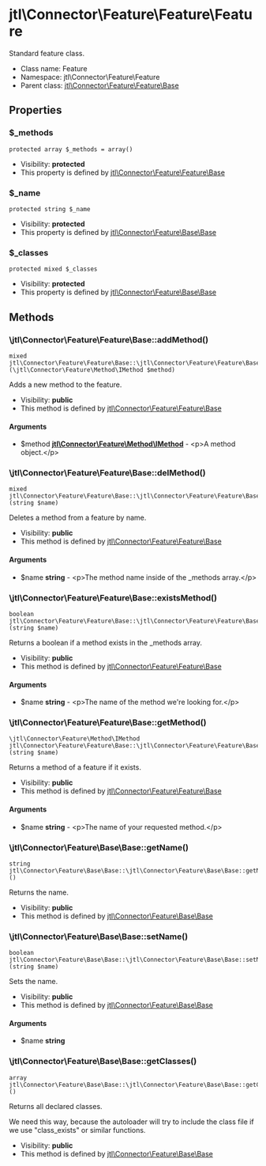 jtl\Connector\Feature\Feature\Feature
===============

Standard feature class.




* Class name: Feature
* Namespace: jtl\Connector\Feature\Feature
* Parent class: [jtl\Connector\Feature\Feature\Base](jtl-Connector-Feature-Feature-Base.md)





Properties
----------


### $_methods

```
protected array $_methods = array()
```





* Visibility: **protected**
* This property is defined by [jtl\Connector\Feature\Feature\Base](jtl-Connector-Feature-Feature-Base.md)


### $_name

```
protected string $_name
```





* Visibility: **protected**
* This property is defined by [jtl\Connector\Feature\Base\Base](jtl-Connector-Feature-Base-Base.md)


### $_classes

```
protected mixed $_classes
```





* Visibility: **protected**
* This property is defined by [jtl\Connector\Feature\Base\Base](jtl-Connector-Feature-Base-Base.md)


Methods
-------


### \jtl\Connector\Feature\Feature\Base::addMethod()

```
mixed jtl\Connector\Feature\Feature\Base::\jtl\Connector\Feature\Feature\Base::addMethod()(\jtl\Connector\Feature\Method\IMethod $method)
```

Adds a new method to the feature.



* Visibility: **public**
* This method is defined by [jtl\Connector\Feature\Feature\Base](jtl-Connector-Feature-Feature-Base.md)

#### Arguments

* $method **[jtl\Connector\Feature\Method\IMethod](jtl-Connector-Feature-Method-IMethod.md)** - &lt;p&gt;A method object.&lt;/p&gt;



### \jtl\Connector\Feature\Feature\Base::delMethod()

```
mixed jtl\Connector\Feature\Feature\Base::\jtl\Connector\Feature\Feature\Base::delMethod()(string $name)
```

Deletes a method from a feature by name.



* Visibility: **public**
* This method is defined by [jtl\Connector\Feature\Feature\Base](jtl-Connector-Feature-Feature-Base.md)

#### Arguments

* $name **string** - &lt;p&gt;The method name inside of the _methods array.&lt;/p&gt;



### \jtl\Connector\Feature\Feature\Base::existsMethod()

```
boolean jtl\Connector\Feature\Feature\Base::\jtl\Connector\Feature\Feature\Base::existsMethod()(string $name)
```

Returns a boolean if a method exists in the _methods array.



* Visibility: **public**
* This method is defined by [jtl\Connector\Feature\Feature\Base](jtl-Connector-Feature-Feature-Base.md)

#### Arguments

* $name **string** - &lt;p&gt;The name of the method we&#039;re looking for.&lt;/p&gt;



### \jtl\Connector\Feature\Feature\Base::getMethod()

```
\jtl\Connector\Feature\Method\IMethod jtl\Connector\Feature\Feature\Base::\jtl\Connector\Feature\Feature\Base::getMethod()(string $name)
```

Returns a method of a feature if it exists.



* Visibility: **public**
* This method is defined by [jtl\Connector\Feature\Feature\Base](jtl-Connector-Feature-Feature-Base.md)

#### Arguments

* $name **string** - &lt;p&gt;The name of your requested method.&lt;/p&gt;



### \jtl\Connector\Feature\Base\Base::getName()

```
string jtl\Connector\Feature\Base\Base::\jtl\Connector\Feature\Base\Base::getName()()
```

Returns the name.



* Visibility: **public**
* This method is defined by [jtl\Connector\Feature\Base\Base](jtl-Connector-Feature-Base-Base.md)



### \jtl\Connector\Feature\Base\Base::setName()

```
boolean jtl\Connector\Feature\Base\Base::\jtl\Connector\Feature\Base\Base::setName()(string $name)
```

Sets the name.



* Visibility: **public**
* This method is defined by [jtl\Connector\Feature\Base\Base](jtl-Connector-Feature-Base-Base.md)

#### Arguments

* $name **string**



### \jtl\Connector\Feature\Base\Base::getClasses()

```
array jtl\Connector\Feature\Base\Base::\jtl\Connector\Feature\Base\Base::getClasses()()
```

Returns all declared classes.

We need this way, because the autoloader will try to include the class
file if we use "class_exists" or similar functions.

* Visibility: **public**
* This method is defined by [jtl\Connector\Feature\Base\Base](jtl-Connector-Feature-Base-Base.md)



